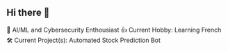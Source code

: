 ## Hi there 👋

🤖 AI/ML and Cybersecurity Enthousiast
👍 Current Hobby: Learning French
🛠️ Current Project(s): Automated Stock Prediction Bot

<!--
**aiejvn/aiejvn** is a ✨ _special_ ✨ repository because its `README.md` (this file) appears on your GitHub profile.

Here are some ideas to get you started:

- 🔭 I’m currently working on ...
- 🌱 I’m currently learning ...
- 👯 I’m looking to collaborate on ...
- 🤔 I’m looking for help with ...
- 💬 Ask me about ...
- 📫 How to reach me: ...
- 😄 Pronouns: ...
- ⚡ Fun fact: ...
-->
